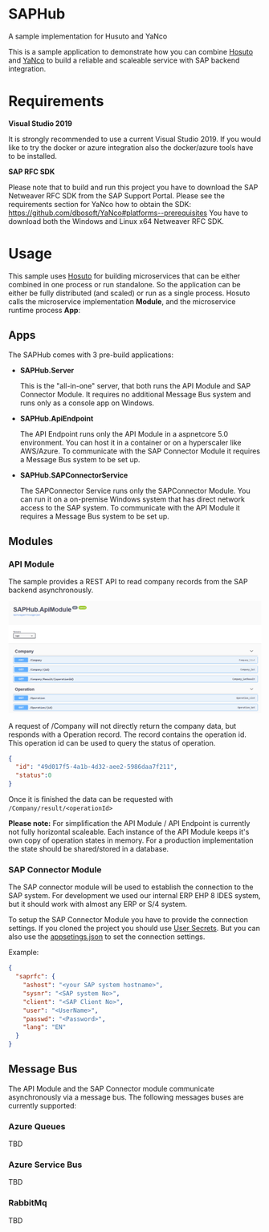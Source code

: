 # SAPHub
A sample implementation for Husuto and YaNco

This is a sample application to demonstrate how you can combine [Hosuto](https://github.com/dbosoft/Hosuto) and [YaNco](https://github.com/dbosoft/YaNco) to build a reliable and scaleable service with SAP backend integration.


# Requirements

**Visual Studio 2019**

It is strongly recommended to use a current Visual Studio 2019. If you would like to try the docker or azure integration also the docker/azure tools have to be installed.

**SAP RFC SDK**

Please note that to build and run this project you have to download the SAP Netweaver RFC SDK from the SAP Support Portal. 
Please see the requirements section for YaNco how to obtain the SDK: https://github.com/dbosoft/YaNco#platforms--prerequisites 
You have to download both the Windows and Linux x64 Netweaver RFC SDK.


# Usage

This sample uses [Hosuto](https://github.com/dbosoft/Hosuto) for building microservices that can be either combined in one process or run standalone. 
So the application can be either be fully distributed (and scaled) or run as a single process. Hosuto calls the microservice implementation **Module**, and the microservice runtime process **App**:

## Apps

The SAPHub comes with 3 pre-build applications:
- **SAPHub.Server**
  
  This is the "all-in-one" server, that both runs the API Module and SAP Connector Module. It requires no additional Message Bus system and runs only as a console app on Windows. 

- **SAPHub.ApiEndpoint**
  
  The API Endpoint runs only the API Module in a aspnetcore 5.0 environment. You can host it in a container or on a hyperscaler like AWS/Azure. 
  To communicate with the SAP Connector Module it requires a Message Bus system to be set up.

- **SAPHub.SAPConnectorService**
  
  The SAPConnector Service runs only the SAPConnector Module. 
  You can run it on a on-premise Windows system that has direct network access to the SAP system.
  To communicate with the API Module it requires a Message Bus system to be set up.



## Modules

### API Module
The sample provides a REST API to read company records from the SAP backend asynchronously. 

![swagger screenshot](https://raw.githubusercontent.com/dbosoft/SAPHub/main/.github/swagger.png)

A request of /Company will not directly return the company data, but responds with a Operation record. The record contains the operation id. 
This operation id can be used to query the status of operation. 

``` json
{
  "id": "49d017f5-4a1b-4d32-aee2-5986daa7f211",
  "status":0
}
```

Once it is finished the data can be requested with `/Company/result/<operationId>`

**Please note:**
For simplification the API Module / API Endpoint is currently not fully horizontal scaleable. 
Each instance of the API Module keeps it's own copy of operation states in memory. For a production implementation the state should be shared/stored in a database. 

### SAP Connector Module

The SAP connector module will be used to establish the connection to the SAP system. For development we used our internal ERP EHP 8 IDES system, but it should work with almost any ERP or S/4 system.

To setup the SAP Connector Module you have to provide the connection settings. If you cloned the project you should use [User Secrets](https://blog.elmah.io/asp-net-core-not-that-secret-user-secrets-explained/). But you can also use the [appsetings.json](https://github.com/dbosoft/SAPHub/blob/main/src/SAPHub.Server/appsettings.json) to set the connection settings. 

Example:

``` json
{
  "saprfc": {
    "ashost": "<your SAP system hostname>",
    "sysnr": "<SAP system No>",
    "client": "<SAP Client No>",
    "user": "<UserName>",
    "passwd": "<Password>",
    "lang": "EN"
  }
}
```

## Message Bus
The API Module and the SAP Connector module communicate asynchronously via a message bus. The following messages buses are currently supported:

### Azure Queues
   TBD
   
### Azure Service Bus
   TBD
   
### RabbitMq
   TBD
   
